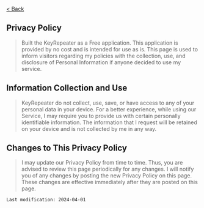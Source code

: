 [< Back](/KeyRepeater)

## Privacy Policy
> Built the KeyRepeater as a Free application. This application is provided by no cost and is intended for use as is.
This page is used to inform visitors regarding my policies with the collection, use, and disclosure
  of Personal Information if anyone decided to use my service.

## Information Collection and Use
> KeyRepeater do not collect, use, save, or have access to any of your personal data in your device.
For a better experience, while using our Service, I may require you to provide us with certain
  personally identifiable information. The information that I request will be retained on your device and
  is not collected by me in any way.


## Changes to This Privacy Policy
> I may update our Privacy Policy from time to time. Thus, you are advised to review
  this page periodically for any changes. I will notify you of any changes by posting
  the new Privacy Policy on this page. These changes are effective immediately after they are posted on
  this page.

```
Last modification: 2024-04-01
```
